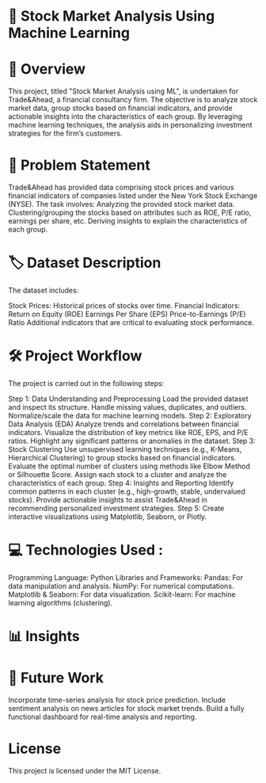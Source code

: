 # 📌 Stock Market Analysis Using Machine Learning

# 📝 Overview
This project, titled "Stock Market Analysis using ML", is undertaken for Trade&Ahead, a financial consultancy firm. The objective is to analyze stock market data, group stocks based on financial indicators, and provide actionable insights into the characteristics of each group.
By leveraging machine learning techniques, the analysis aids in personalizing investment strategies for the firm’s customers.

# 🎯 Problem Statement
Trade&Ahead has provided data comprising stock prices and various financial indicators of companies listed under the New York Stock Exchange (NYSE).
The task involves:
Analyzing the provided stock market data.
Clustering/grouping the stocks based on attributes such as ROE, P/E ratio, earnings per share, etc.
Deriving insights to explain the characteristics of each group.

# 🏷️ Dataset Description
The dataset includes:

Stock Prices: Historical prices of stocks over time.
Financial Indicators:
Return on Equity (ROE)
Earnings Per Share (EPS)
Price-to-Earnings (P/E) Ratio
Additional indicators that are critical to evaluating stock performance.

# 🛠️ Project Workflow
The project is carried out in the following steps:

Step 1: Data Understanding and Preprocessing
Load the provided dataset and inspect its structure.
Handle missing values, duplicates, and outliers.
Normalize/scale the data for machine learning models.
Step 2: Exploratory Data Analysis (EDA)
Analyze trends and correlations between financial indicators.
Visualize the distribution of key metrics like ROE, EPS, and P/E ratios.
Highlight any significant patterns or anomalies in the dataset.
Step 3: Stock Clustering
Use unsupervised learning techniques (e.g., K-Means, Hierarchical Clustering) to group stocks based on financial indicators.
Evaluate the optimal number of clusters using methods like Elbow Method or Silhouette Score.
Assign each stock to a cluster and analyze the characteristics of each group.
Step 4: Insights and Reporting
Identify common patterns in each cluster (e.g., high-growth, stable, undervalued stocks).
Provide actionable insights to assist Trade&Ahead in recommending personalized investment strategies.
Step 5: Create interactive visualizations using Matplotlib, Seaborn, or Plotly.

# 💻 Technologies Used :
Programming Language: Python
Libraries and Frameworks:
Pandas: For data manipulation and analysis.
NumPy: For numerical computations.
Matplotlib & Seaborn: For data visualization.
Scikit-learn: For machine learning algorithms (clustering).

# 📊 Insights 

# 🚀 Future Work
Incorporate time-series analysis for stock price prediction.
Include sentiment analysis on news articles for stock market trends.
Build a fully functional dashboard for real-time analysis and reporting.

# License
This project is licensed under the MIT License.
